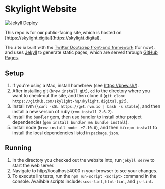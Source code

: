 Skylight Website
==========================

![Jekyll Deploy](https://github.com/skylight-hq/skylight.digital/workflows/Jekyll%20Deploy/badge.svg)

This repo is for our public-facing site, which is hosted on
[https://skylight.digital](https://skylight.digital).

The site is built with the [Twitter Bootstrap front-end framework](http://getbootstrap.com/) (for now), and uses [Jekyll](https://jekyllrb.com/) to generate static pages, which are served through [GitHub Pages](https://pages.github.com/).

Setup
---
1. If you're using a Mac, install homebrew (see https://brew.sh/).
2. After installing git (`brew install git`), `cd` to the directory where you
   want to check-out the site, and then clone it (`git clone
   https://github.com/skylight-hq/skylight.digital.git`).
3. Install rvm (`\curl -sSL https://get.rvm.io | bash -s stable`),
   and then install a new version of ruby (`rvm install 2.6.2`).
4. Install the `bundler` gem, then use bundler to install other project
   dependencies (`gem install bundler && bundle install`).
5. Install node (`brew install node -v7.10.0`), and then run `npm install` to
   install the local dependencies listed in `package.json`.

Running
---
1. In the directory you checked out the website into, run `jekyll serve` to
   start the web server.
2. Navigate to http://localhost:4000 in your browser to see your changes.
3. To execute lint tests, run the `npm run-script <script>` command in the console.
   Available scripts include: `scss-lint`, `html-lint`, and `js-lint`.
